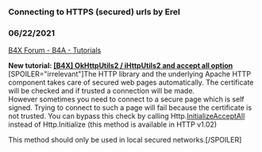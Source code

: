 ### Connecting to HTTPS (secured) urls by Erel
### 06/22/2021
[B4X Forum - B4A - Tutorials](https://www.b4x.com/android/forum/threads/7057/)

**New tutorial: [[B4X] OkHttpUtils2 / iHttpUtils2 and accept all option](https://www.b4x.com/android/forum/threads/110673/#content)**   
[SPOILER="irrelevant"]The HTTP library and the underlying Apache HTTP component takes care of secured web pages automatically. The certificate will be checked and if trusted a connection will be made.  
However sometimes you need to connect to a secure page which is self signed. Trying to connect to such a page will fail because the certificate is not trusted. You can bypass this check by calling Http.[InitializeAcceptAll](http://www.b4x.com/android/help/http.html#httpclient_initializeacceptall) instead of Http.Initialize (this method is available in HTTP v1.02)  
  
This method should only be used in local secured networks.[/SPOILER]